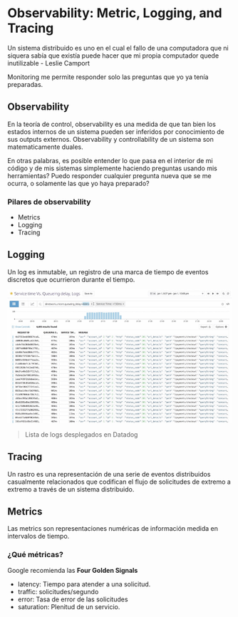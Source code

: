# Observability: Metric, Logging, and Tracing

Un sistema distribuido es uno en el cual el fallo de una computadora que ni siquera sabía que existía puede hacer que mi propia computador quede inutilizable - Leslie Camport

Monitoring me permite responder solo las preguntas que yo ya tenía preparadas.

## Observability

En la teoría de control, observability es una medida de que tan bien los estados internos de un sistema pueden ser inferidos por conocimiento de sus outputs externos. Observability y controllability de un sistema son matematicamente duales.

En otras palabras, es posible entender lo que pasa en el interior de mi código y de mis sistemas simplemente haciendo preguntas usando mis herramientas? Puedo responder cualquier pregunta nueva que se me ocurra, o solamente las que yo haya preparado?

### Pilares de observability

- Metrics
- Logging
- Tracing

## Logging

Un log es inmutable, un registro de una marca de tiempo de eventos discretos que ocurrieron durante el tiempo.

<img src="./src/img3.jpeg" height=300>

> Lista de logs desplegados en Datadog

## Tracing

Un rastro es una representación de una serie de eventos distribuidos casualmente relacionados que codifican el flujo de solicitudes de extremo a extremo a través de un sistema distribuido.

## Metrics

Las metrics son representaciones numéricas de información medida en intervalos de tiempo.

### ¿Qué métricas?

Google recomienda las **Four Golden Signals**

- latency: Tiempo para atender a una solicitud.
- traffic: solicitudes/segundo
- error: Tasa de error de las solicitudes
- saturation: Plenitud de un servicio.

